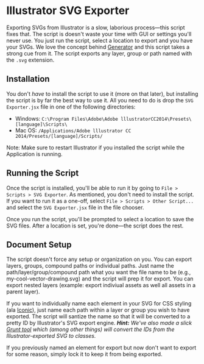 # Illustrator SVG Exporter

Exporting SVGs from Illustrator is a slow, laborious process&mdash;this script fixes that. The script is doesn't waste your time with GUI or settings you'll never use. You just run the script, select a location to export and you have your SVGs. We love the concept behind [Generator](http://blogs.adobe.com/photoshopdotcom/2013/09/introducing-adobe-generator-for-photoshop-cc.html) and this script takes a strong cue from it. The script exports any layer, group or path named with the `.svg` extension.

## Installation

You don't _have_ to install the script to use it (more on that later), but installing the script is by far the best way to use it. All you need to do is drop the `SVG Exporter.jsx` file in one of the following directories:

* Windows: `C:\Program Files\Adobe\Adobe lllustratorCC2014\Presets\[language]\Scripts\`
* Mac OS: `/Applications/Adobe lllustrator CC 2014/Presets/[language]/Scripts/`

Note: Make sure to restart Illustrator if you installed the script while the Application is running.

## Running the Script

Once the script is installed, you'll be able to run it by going to `File > Scripts > SVG Exporter`. As mentioned, you don't need to install the script. If you want to run it as a one-off, select `File > Scripts > Other Script...` and select the `SVG Exporter.jsx` file in the file chooser.

Once you run the script, you'll be prompted to select a location to save the SVG files. After a location is set, you're done&mdash;the script does the rest.

## Document Setup

The script doesn't force any setup or organization on you. You can export layers, groups, compound paths or individual paths. Just name the path/layer/group/compound path what you want the file name to be (e.g., my-cool-vector-drawing.svg) and the script will prep it for export. You can export nested layers (example: export indiviual assets as well all assets in a parent layer). 

If you want to individually name each element in your SVG for CSS styling (ala [Iconic](http://useiconic.com)), just name each path within a layer or group you wish to have exported. The script will santize the name so that it will be converted to a pretty ID by Illustrator's SVG export engine. _**Hint:** We've also made a slick [Grunt tool](https://github.com/iconic/grunt-svg-toolkit) which (among other things) will convert the IDs from the Illustrator-exported SVG to classes._

If you previously named an element for export but now don't want to export for some reason, simply lock it to keep it from being exported.
